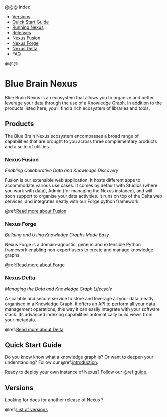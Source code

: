 @@@ index

- [Versions](versions.md)
- [Quick Start Guide](getting-started/index.md)
- [Running Nexus](running-nexus/index.md)
- [Releases](releases/index.md)
- [Nexus Fusion](fusion/index.md)
- [Nexus Forge](forge.md)
- [Nexus Delta](delta/index.md)
- [FAQ](faq.md)

@@@

# Blue Brain Nexus

Blue Brain Nexus is an ecosystem that allows you to organize and better leverage your data through the use of a 
Knowledge Graph. In addition to the products listed here, you’ll find a rich ecosystem of libraries and tools.

## Products

The Blue Brain Nexus ecosystem encompasses a broad range of capabilities that are brought to you across three 
complementary products and a suite of utilities.

### Nexus Fusion

*Enabling Collaborative Data and Knowledge Discovery*

Fusion is our extensible web application. It hosts different apps to accommodate various use cases. It comes by default 
with Studios (where you work with data), Admin (for managing the Nexus instance), and will soon support 
to organise your data activities. It runs on top of the Delta web services, and integrates neatly with our Forge python 
framework.

@ref:[Read more about Fusion](fusion/index.md)

### Nexus Forge

*Building and Using Knowledge Graphs Made Easy*

Nexus Forge is a domain-agnostic, generic and extensible Python framework enabling non-expert users to create and manage 
knowledge graphs.

@ref:[Read more about Forge](forge.md)


### Nexus Delta

*Managing the Data and Knowledge Graph Lifecycle*

A scalable and secure service to store and leverage all your data, neatly organised in a Knowledge Graph. It offers an 
API to perform all your data management operations, this way it can easily integrate with your software stack. Its 
advanced indexing capabilities automatically build views from your metadata.

@ref:[Read more about Delta](delta/index.md)

## Quick Start Guide

Do you know know what a knowledge graph is? Or want to deepen your understanding? Follow our 
@ref:[introduction](getting-started/understanding-knowledge-graphs.md).

Ready to deploy your own instance of Nexus? Follow our @ref:[guide](running-nexus/index.md).

## Versions

Looking for docs for another release of Nexus ?

@ref:[List of versions](versions.md)
